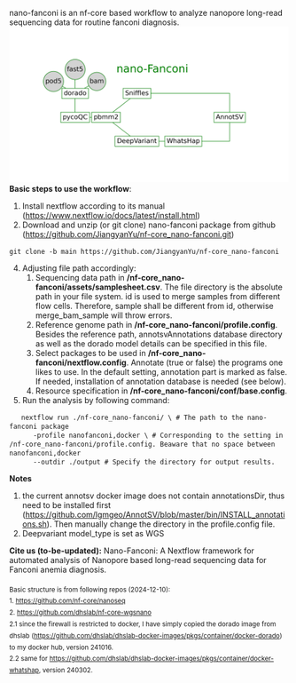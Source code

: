 nano-fanconi is an nf-core based workflow to analyze nanopore long-read sequencing data for routine fanconi diagnosis.
![Description](https://github.com/JiangyanYu/nf-core_nano-fanconi/blob/main/docs/workflow_complete_graph.png)
**Basic steps to use the workflow**:
1. Install nextflow according to its manual (https://www.nextflow.io/docs/latest/install.html)
2. Download and unzip (or git clone) nano-fanconi package from github (https://github.com/JiangyanYu/nf-core_nano-fanconi.git)
```
git clone -b main https://github.com/JiangyanYu/nf-core_nano-fanconi
```
4. Adjusting file path accordingly:
   1) Sequencing data path in **/nf-core_nano-fanconi/assets/samplesheet.csv**. The file directory is the absolute path in your file system. id is used to merge samples from different flow cells. Therefore, sample shall be different from id, otherwise merge_bam_sample will throw errors.
   2) Reference genome path in **/nf-core_nano-fanconi/profile.config**. Besides the reference path, annotsvAnnotations database directory as well as the dorado model details can be specified in this file.
   3) Select packages to be used in **/nf-core_nano-fanconi/nextflow.config**. Annotate (true or false) the programs one likes to use. In the default setting, annotation part is marked as false. If needed, installation of annotation database is needed (see below).
   4) Resource specification in **/nf-core_nano-fanconi/conf/base.config**.
5. Run the analysis by following command:
```
   nextflow run ./nf-core_nano-fanconi/ \ # The path to the nano-fanconi package
      -profile nanofanconi,docker \ # Corresponding to the setting in /nf-core_nano-fanconi/profile.config. Beaware that no space between nanofanconi,docker 
      --outdir ./output # Specify the directory for output results.
```

**Notes**
1) the current annotsv docker image does not contain annotationsDir, thus need to be installed first (https://github.com/lgmgeo/AnnotSV/blob/master/bin/INSTALL_annotations.sh). Then manually change the directory in the profile.config file.
2) Deepvariant model_type is set as WGS

**Cite us (to-be-updated):**
Nano-Fanconi: A Nextflow framework for automated analysis of Nanopore based long-read sequencing data for Fanconi anemia diagnosis. 

   
<sub>Basic structure is from following repos (2024-12-10):</sub> \
<sub>1. https://github.com/nf-core/nanoseq</sub> \
<sub>2. https://github.com/dhslab/nf-core-wgsnano</sub> \
<sub>2.1 since the firewall is restricted to docker, I have simply copied the dorado image from dhslab (https://github.com/dhslab/dhslab-docker-images/pkgs/container/docker-dorado) to my docker hub, version 241016.</sub> \
<sub>2.2 same for https://github.com/dhslab/dhslab-docker-images/pkgs/container/docker-whatshap, version 240302.</sub>


